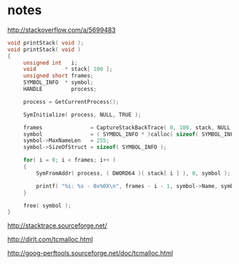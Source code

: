 notes
=====

http://stackoverflow.com/a/5699483

```c++
void printStack( void );
void printStack( void )
{
     unsigned int   i;
     void         * stack[ 100 ];
     unsigned short frames;
     SYMBOL_INFO  * symbol;
     HANDLE         process;

     process = GetCurrentProcess();

     SymInitialize( process, NULL, TRUE );

     frames               = CaptureStackBackTrace( 0, 100, stack, NULL );
     symbol               = ( SYMBOL_INFO * )calloc( sizeof( SYMBOL_INFO ) + 256 * sizeof( char ), 1 );
     symbol->MaxNameLen   = 255;
     symbol->SizeOfStruct = sizeof( SYMBOL_INFO );

     for( i = 0; i < frames; i++ )
     {
         SymFromAddr( process, ( DWORD64 )( stack[ i ] ), 0, symbol );

         printf( "%i: %s - 0x%0X\n", frames - i - 1, symbol->Name, symbol->Address );
     }

     free( symbol );
}
```

http://stacktrace.sourceforge.net/


http://dirlt.com/tcmalloc.html

http://goog-perftools.sourceforge.net/doc/tcmalloc.html
